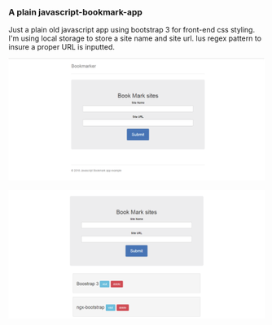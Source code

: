 ### A plain javascript-bookmark-app  

Just a plain old javascript app using bootstrap 3 for front-end css styling. I'm using local storage to store a site name and site url. lus regex pattern to insure a proper URL is inputted.  
  
![alt text](https://github.com/abenjamin1313/javascript-bookmark-app/blob/master/images/example-one.png)  
<br/>
![alt text](https://github.com/abenjamin1313/javascript-bookmark-app/blob/master/images/example-two.png)
